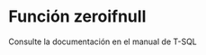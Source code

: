 ﻿---
Autogenerated: true
---

# Función  zeroifnull

Consulte la documentación en el manual de T-SQL
